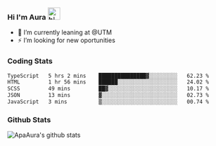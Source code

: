 ### Hi I'm Aura <img src="https://user-images.githubusercontent.com/1303154/88677602-1635ba80-d120-11ea-84d8-d263ba5fc3c0.gif" width="28px" alt="hi">

- 🔭 I’m currently leaning at @UTM
- ⚡ I’m looking for new oportunities


### Coding Stats

<!--START_SECTION:waka-->

```txt
TypeScript   5 hrs 2 mins    ███████████████▓░░░░░░░░░   62.23 %
HTML         1 hr 56 mins    ██████░░░░░░░░░░░░░░░░░░░   24.02 %
SCSS         49 mins         ██▓░░░░░░░░░░░░░░░░░░░░░░   10.17 %
JSON         13 mins         ▓░░░░░░░░░░░░░░░░░░░░░░░░   02.73 %
JavaScript   3 mins          ▒░░░░░░░░░░░░░░░░░░░░░░░░   00.74 %
```

<!--END_SECTION:waka-->

### Github Stats

![ApaAura's github stats](https://github-readme-stats.vercel.app/api?username=ApaAura&count_private=true&theme=tokyonight&hide=contribs,prs)
